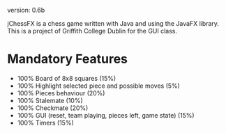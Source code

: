 version: 0.6b

jChessFX is a chess game written with Java and using the JavaFX library.  
This is a project of Griffith College Dublin for the GUI class.

# Mandatory Features

  - 100% Board of 8x8 squares (15%)
  - 100% Highlight selected piece and possible moves (5%)
  - 100% Pieces behaviour (20%)
  - 100% Stalemate (10%)
  - 100% Checkmate (20%)
  - 100% GUI (reset, team playing, pieces left, game state) (15%)
  - 100% Timers (15%)
